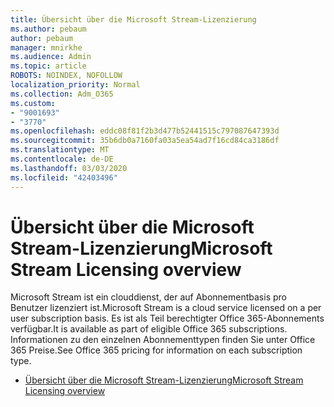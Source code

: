 ```yaml
---
title: Übersicht über die Microsoft Stream-Lizenzierung
ms.author: pebaum
author: pebaum
manager: mnirkhe
ms.audience: Admin
ms.topic: article
ROBOTS: NOINDEX, NOFOLLOW
localization_priority: Normal
ms.collection: Adm_O365
ms.custom:
- "9001693"
- "3770"
ms.openlocfilehash: eddc08f81f2b3d477b52441515c797087647393d
ms.sourcegitcommit: 35b6db0a7160fa03a5ea54ad7f16cd84ca3186df
ms.translationtype: MT
ms.contentlocale: de-DE
ms.lasthandoff: 03/03/2020
ms.locfileid: "42403496"
---
```

# <a name="microsoft-stream-licensing-overview"></a><span data-ttu-id="9f1ed-102">Übersicht über die Microsoft Stream-Lizenzierung</span><span class="sxs-lookup"><span data-stu-id="9f1ed-102">Microsoft Stream Licensing overview</span></span>

<span data-ttu-id="9f1ed-103">Microsoft Stream ist ein clouddienst, der auf Abonnementbasis pro Benutzer lizenziert ist.</span><span class="sxs-lookup"><span data-stu-id="9f1ed-103">Microsoft Stream is a cloud service licensed on a per user subscription basis.</span></span> <span data-ttu-id="9f1ed-104">Es ist als Teil berechtigter Office 365-Abonnements verfügbar.</span><span class="sxs-lookup"><span data-stu-id="9f1ed-104">It is available as part of eligible Office 365 subscriptions.</span></span> <span data-ttu-id="9f1ed-105">Informationen zu den einzelnen Abonnementtypen finden Sie unter Office 365 Preise.</span><span class="sxs-lookup"><span data-stu-id="9f1ed-105">See Office 365 pricing for information on each subscription type.</span></span>

- [<span data-ttu-id="9f1ed-106">Übersicht über die Microsoft Stream-Lizenzierung</span><span class="sxs-lookup"><span data-stu-id="9f1ed-106">Microsoft Stream Licensing overview</span></span>](https://docs.microsoft.com/en-us/stream/license-overview)